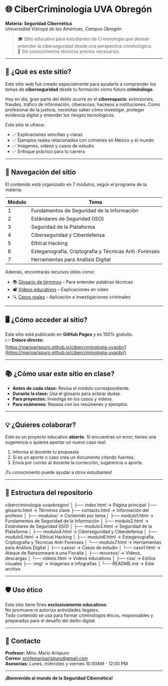 # 🌐 CiberCriminología UVA Obregón  
**Materia: Seguridad Cibernética**  
*Universidad Vizcaya de las Américas, Campus Obregón*

> 🎓 Sitio educativo para estudiantes de Criminología que desean entender la ciberseguridad desde una perspectiva criminológica.  
> 🔐 Sin conocimientos técnicos previos necesarios.

---

## 🚀 ¿Qué es este sitio?

Este sitio web fue creado especialmente para ayudarte a comprender los temas de **ciberseguridad** desde tu formación como futuro **criminólogo**.  

Hoy en día, gran parte del delito ocurre en el **ciberespacio**: extorsiones, fraudes, tráfico de información, ciberacoso, hackeos a instituciones. Como profesional de la justicia, necesitas saber cómo investigar, proteger evidencia digital y entender los riesgos tecnológicos.

Este sitio te ofrece:
- ✅ Explicaciones sencillas y claras
- ✅ Ejemplos reales relacionados con crímenes en México y el mundo
- ✅ Imágenes, videos y casos de estudio
- ✅ Enfoque práctico para tu carrera

---

## 🧭 Navegación del sitio

El contenido está organizado en 7 módulos, según el programa de la materia:

| Módulo | Tema |
|-------|------|
| 1 | Fundamentos de Seguridad de la Información |
| 2 | Estándares de Seguridad (ISO) |
| 3 | Seguridad de la Plataforma |
| 4 | Ciberseguridad y Ciberdefensa |
| 5 | Ethical Hacking |
| 6 | Esteganografía, Criptografía y Técnicas Anti-Forenses |
| 7 | Herramientas para Análisis Digital |

Además, encontrarás recursos útiles como:
- 📚 [Glosario de términos](glosario.html) – Para entender palabras técnicas
- 📽️ [Videos educativos](recursos/videos.html) – Explicaciones en video
- 🔍 [Casos reales](casos/caso1.html) – Aplicación a investigaciones criminales

---

## 🖥️ ¿Cómo acceder al sitio?

Este sitio está publicado en **GitHub Pages** y es 100% gratuito.  
👉 **Enlace directo:**  
[https://marioarispuro.github.io/cibercriminologia-uvaobr/](https://marioarispuro.github.io/cibercriminologia-uvaobr/)


---

## 📚 ¿Cómo usar este sitio en clase?

- **Antes de cada clase:** Revisa el módulo correspondiente.
- **Durante la clase:** Usa el glosario para aclarar dudas.
- **Para proyectos:** Investiga en los casos y videos.
- **Para exámenes:** Repasa con los resúmenes y ejemplos.

---

## 💡 ¿Quieres colaborar?

Este es un proyecto educativo **abierto**. Si encuentras un error, tienes una sugerencia o quieres aportar un nuevo caso real:
1. Informa al docente tu propuesta
2. Si es un aporte o caso crea un documento citando fuentes.
3. Envía por correo al docente la corrección, sugerencia o aporte.

¡Tu conocimiento puede ayudar a otros estudiantes!

---

## 📂 Estructura del repositorio
cibercriminologia-uvaobregon/
│
├── index.html               → Página principal
├── glosario.html            → Términos clave
├── contacto.html            → Información del profesor
│
├── modulos/                 → Contenido por tema
│   ├── modulo1.html         → Fundamentos de Seguridad de la Información
│   ├── modulo2.html         → Estándares de Seguridad (ISO)
│   ├── modulo3.html         → Seguridad de la Plataforma
│   ├── modulo4.html         → Ciberseguridad y Ciberdefensa
│   ├── modulo5.html         → Ethical Hacking
│   ├── modulo6.html         → Esteganografía, Criptografía y Técnicas Anti-Forenses
│   └── modulo7.html         → Herramientas para Análisis Digital
│
├── casos/                   → Casos de estudio
│   └── caso1.html           → Ataque de Ransomware a una Fiscalía
│
├── recursos/                → Videos, descargas
│   └── videos.html          → Videos educativos
│
├── css/                     → Estilos visuales
├── img/                     → Imágenes e infografías
│
└── README.md                → Este archivo

---

## 🛡️ Uso ético

Este sitio tiene fines **exclusivamente educativos**.  
No promueve ni autoriza actividades ilegales.  
Todo contenido se usa para formar criminólogos éticos, responsables y preparados para el desafío del delito digital.

---

## 📧 Contacto

**Profesor:** Mtro. Mario Arispuro  
**Correo:** profemarioarispuro@gmail.com  
**Asesorías:** Lunes, miércoles y viernes 10:00AM - 12:00 PM  


---

**¡Bienvenido al mundo de la Seguridad Cibernética!**